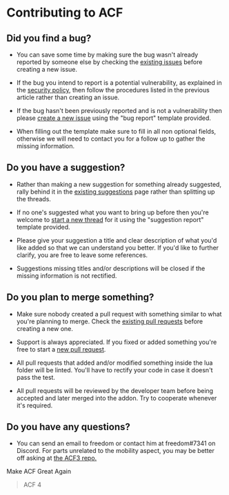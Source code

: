 # Contributing to ACF

## Did you find a bug?

- You can save some time by making sure the bug wasn't already reported by someone else by checking the [existing issues](https://github.com/freedom7341/ACF-4/labels/bug) before creating a new issue.

- If the bug you intend to report is a potential vulnerability, as explained in the [security policy](SECURITY.md), then follow the procedures listed in the previous article rather than creating an issue.

- If the bug hasn't been previously reported and is not a vulnerability then please [create a new issue](https://github.com/freedom7341/ACF-4/issues/new/choose) using the "bug report" template provided.

- When filling out the template make sure to fill in all non optional fields, otherwise we will need to contact you for a follow up to gather the missing information.

## Do you have a suggestion?

- Rather than making a new suggestion for something already suggested, rally behind it in the [existing suggestions](https://github.com/freedom7341/ACF-4/labels/enhancement) page rather than splitting up the threads.

- If no one's suggested what you want to bring up before then you're welcome to [start a new thread](https://github.com/freedom7341/ACF-4/issues/new/choose) for it using the "suggestion report" template provided.

- Please give your suggestion a title and clear description of what you'd like added so that we can understand you better. If you'd like to further clarify, you are free to leave some references.

- Suggestions missing titles and/or descriptions will be closed if the missing information is not rectified.

## Do you plan to merge something?

- Make sure nobody created a pull request with something similar to what you're planning to merge. Check the [existing pull requests](https://github.com/freedom7341/ACF-4/pulls) before creating a new one.

- Support is always appreciated. If you fixed or added something you're free to start a [new pull request](https://github.com/freedom7341/ACF-4/compare).

- All pull requests that added and/or modified something inside the lua folder will be linted. You'll have to rectify your code in case it doesn't pass the test.

- All pull requests will be reviewed by the developer team before being accepted and later merged into the addon. Try to cooperate whenever it's required.

## Do you have any questions?

- You can send an email to freedom or contact him at freedom#7341 on Discord. For parts unrelated to the mobility aspect, you may be better off asking at [the ACF3 repo.](https://github.com/Stooberton/ACF-3)

Make ACF Great Again

> ACF 4
